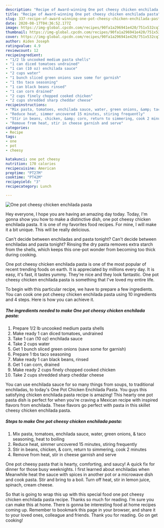```yaml
---
description: "Recipe of Award-winning One pot cheesy chicken enchilada pasta"
title: "Recipe of Award-winning One pot cheesy chicken enchilada pasta"
slug: 337-recipe-of-award-winning-one-pot-cheesy-chicken-enchilada-pasta
date: 2020-08-17T04:36:52.177Z
image: https://img-global.cpcdn.com/recipes/90fa1a296941e420/751x532cq70/one-pot-cheesy-chicken-enchilada-pasta-recipe-main-photo.jpg
thumbnail: https://img-global.cpcdn.com/recipes/90fa1a296941e420/751x532cq70/one-pot-cheesy-chicken-enchilada-pasta-recipe-main-photo.jpg
cover: https://img-global.cpcdn.com/recipes/90fa1a296941e420/751x532cq70/one-pot-cheesy-chicken-enchilada-pasta-recipe-main-photo.jpg
author: Aiden Joseph
ratingvalue: 4.9
reviewcount: 12
recipeingredient:
- "1/2 lb uncooked medium pasta shells"
- "1 can diced tomatoes undrained"
- "1 can (10 oz) enchilada sauce"
- "2 cups water"
- "1 bunch sliced green onions save some for garnish"
- "1 tbs taco seasoning"
- "1 can black beans rinsed"
- "1 can corn drained"
- "2 cups finely chopped cooked chicken"
- "2 cups shredded sharp cheddar cheese"
recipeinstructions:
- "Mix pasta, tomatoes, enchilada sauce, water, green onions, &amp; taco seasoning, heat to boiling"
- "Reduce heat, simmer uncovered 15 minutes, stiring frequently"
- "Stir in beans, chicken, &amp; corn, return to simmering, cook 2 minutes"
- "Remove from heat, stir in cheese garnish and serve"
categories:
- Recipe
tags:
- one
- pot
- cheesy

katakunci: one pot cheesy 
nutrition: 170 calories
recipecuisine: American
preptime: "PT27M"
cooktime: "PT42M"
recipeyield: "3"
recipecategory: Lunch

---
```



![One pot cheesy chicken enchilada pasta](https://img-global.cpcdn.com/recipes/90fa1a296941e420/751x532cq70/one-pot-cheesy-chicken-enchilada-pasta-recipe-main-photo.jpg)

Hey everyone, I hope you are having an amazing day today. Today, I'm gonna show you how to make a distinctive dish, one pot cheesy chicken enchilada pasta. It is one of my favorites food recipes. For mine, I will make it a bit unique. This will be really delicious.

Can&#39;t decide between enchiladas and pasta tonight? Can&#39;t decide between enchiladas and pasta tonight? Rinsing the dry pasta removes extra starch from the shells, which keeps this one-pot wonder from becoming too thick during cooking.

One pot cheesy chicken enchilada pasta is one of the most popular of recent trending foods on earth. It is appreciated by millions every day. It is easy, it's fast, it tastes yummy. They're nice and they look fantastic. One pot cheesy chicken enchilada pasta is something that I've loved my entire life.


To begin with this particular recipe, we have to prepare a few ingredients. You can cook one pot cheesy chicken enchilada pasta using 10 ingredients and 4 steps. Here is how you can achieve it.

<!--inarticleads1-->

##### The ingredients needed to make One pot cheesy chicken enchilada pasta:

1. Prepare 1/2 lb uncooked medium pasta shells
1. Make ready 1 can diced tomatoes, undrained
1. Take 1 can (10 oz) enchilada sauce
1. Take 2 cups water
1. Get 1 bunch sliced green onions (save some for garnish)
1. Prepare 1 tbs taco seasoning
1. Make ready 1 can black beans, rinsed
1. Get 1 can corn, drained
1. Make ready 2 cups finely chopped cooked chicken
1. Take 2 cups shredded sharp cheddar cheese


You can use enchilada sauce for so many things from soups, to traditional enchiladas, to today&#39;s One Pot Chicken Enchilada Pasta. You guys this satisfying chicken enchilada pasta recipe is amazing! This hearty one pot pasta dish is perfect for when you&#39;re craving a Mexican recipe with inspired flavors from enchilada. These flavors go perfect with pasta in this skillet cheesy chicken enchilada pasta. 

<!--inarticleads2-->

##### Steps to make One pot cheesy chicken enchilada pasta:

1. Mix pasta, tomatoes, enchilada sauce, water, green onions, &amp; taco seasoning, heat to boiling
1. Reduce heat, simmer uncovered 15 minutes, stiring frequently
1. Stir in beans, chicken, &amp; corn, return to simmering, cook 2 minutes
1. Remove from heat, stir in cheese garnish and serve


One pot cheesy pasta that is hearty, comforting, and saucy! A quick fix for dinner for those busy weeknights. I first learned about enchiladas when Meanwhile heat the sauce with spices in another pot or a microwave dish and cook pasta. Stir and bring to a boil. Turn off heat, stir in lemon juice, spinach, cream cheese. 

So that is going to wrap this up with this special food one pot cheesy chicken enchilada pasta recipe. Thanks so much for reading. I'm sure you can make this at home. There is gonna be interesting food at home recipes coming up. Remember to bookmark this page in your browser, and share it to your loved ones, colleague and friends. Thank you for reading. Go on get cooking!
